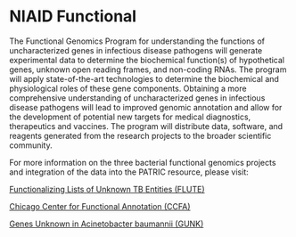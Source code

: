 # NIAID Functional

The Functional Genomics Program for understanding the functions of uncharacterized genes in infectious disease pathogens will generate experimental data to determine the biochemical function(s) of hypothetical genes, unknown open reading frames, and non-coding RNAs. The program will apply state-of-the-art technologies to determine the biochemical and physiological roles of these gene components. Obtaining a more comprehensive understanding of uncharacterized genes in infectious disease pathogens will lead to improved genomic annotation and allow for the development of potential new targets for medical diagnostics, therapeutics and vaccines. The program will distribute data, software, and reagents generated from the research projects to the broader scientific community.

For more information on the three bacterial functional genomics projects and integration of the data into the PATRIC resource, please visit:

[Functionalizing Lists of Unknown TB Entities (FLUTE)](https://www.patricbrc.org/content/functionalizing-lists-of-unknown-tb-entities-flute)

[Chicago Center for Functional Annotation (CCFA)](https://www.patricbrc.org/content/the-chicago-center-for-functional-annotation-ccfa)

[Genes Unknown in Acinetobacter baumannii (GUNK)](https://www.patricbrc.org/content/genes-unknown-in-acinetobacter-baumannii-gunk)
